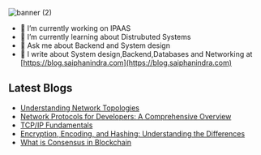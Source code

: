 

![banner (2)](https://github.com/saiphanindra1010/saiphanindra1010/assets/52729974/13c7c649-3437-4123-9321-370d838f256b)
<!---
<a href="https://www.w3schools.com" >![LeetCode](https://img.shields.io/badge/LeetCode-FFA116?style=for-the-badge&logo=LeetCode&logoColor=000000)</a>//
 <a href="mailto:saiphanindra1010@gmail.com">![Gmail](https://img.shields.io/badge/Gmail-EA4335?style=for-the-badge&logo=Gmail&logoColor=FFFFFF)</a>
 ![Hashnode](https://img.shields.io/badge/Hashnode-2962FF?style=for-the-badge&logo=Hashnode&logoColor=FFFFFF)

-->

 
- 🔭 I’m currently working on IPAAS
- 🌱 I’m currently learning about Distrubuted Systems
- 💬 Ask me about Backend and System design
- 📖 I write about System design,Backend,Databases and Networking at [https://blog.saiphanindra.com](https://blog.saiphanindra.com)
 ## Latest Blogs
 <!-- BLOG-POST-LIST:START -->
- [Understanding Network Topologies](https://blog.saiphanindra.com/understanding-network-topologies)
- [Network Protocols for Developers: A Comprehensive Overview](https://blog.saiphanindra.com/network-protocols-for-developers-a-comprehensive-overview)
- [TCP/IP Fundamentals](https://blog.saiphanindra.com/tcpip-fundamentals)
- [Encryption, Encoding, and Hashing: Understanding the Differences](https://blog.saiphanindra.com/encryption-encoding-and-hashing-understanding-the-differences)
- [What is Consensus in Blockchain](https://blog.saiphanindra.com/what-is-consensus-in-blockchain)
<!-- BLOG-POST-LIST:END -->


